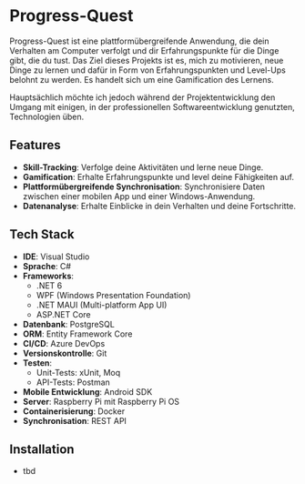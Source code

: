 # Progress-Quest

Progress-Quest ist eine plattformübergreifende Anwendung, die dein Verhalten am Computer verfolgt und dir Erfahrungspunkte für die Dinge gibt, die du tust. Das Ziel dieses Projekts ist es, mich zu motivieren, neue Dinge zu lernen und dafür in Form von Erfahrungspunkten und Level-Ups belohnt zu werden. Es handelt sich um eine Gamification des Lernens.

Hauptsächlich möchte ich jedoch während der Projektentwicklung den Umgang mit einigen, in der professionellen Softwareentwicklung genutzten, Technologien üben.

## Features

- **Skill-Tracking**: Verfolge deine Aktivitäten und lerne neue Dinge.
- **Gamification**: Erhalte Erfahrungspunkte und level deine Fähigkeiten auf.
- **Plattformübergreifende Synchronisation**: Synchronisiere Daten zwischen einer mobilen App und einer Windows-Anwendung.
- **Datenanalyse**: Erhalte Einblicke in dein Verhalten und deine Fortschritte.

## Tech Stack

- **IDE**: Visual Studio
- **Sprache**: C#
- **Frameworks**:
  - .NET 6
  - WPF (Windows Presentation Foundation)
  - .NET MAUI (Multi-platform App UI)
  - ASP.NET Core
- **Datenbank**: PostgreSQL
- **ORM**: Entity Framework Core
- **CI/CD**: Azure DevOps
- **Versionskontrolle**: Git
- **Testen**:
  - Unit-Tests: xUnit, Moq
  - API-Tests: Postman
- **Mobile Entwicklung**: Android SDK
- **Server**: Raspberry Pi mit Raspberry Pi OS
- **Containerisierung**: Docker
- **Synchronisation**: REST API

## Installation
- tbd